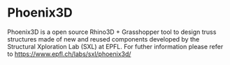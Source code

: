# Phoenix3D

Phoenix3D is a open source Rhino3D + Grasshopper tool to design truss structures made of new and reused components developed by the Structural Xploration Lab (SXL) at EPFL.
For futher information please refer to https://www.epfl.ch/labs/sxl/phoenix3d/
